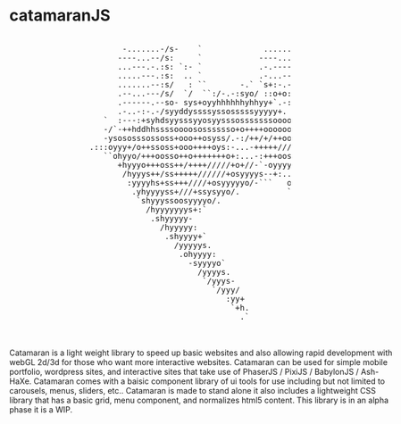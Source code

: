 catamaranJS
=============
<pre>

                        -.......-/s-    `             .........----+s:                               
                       ----...--/s:     `            ----....-.-../s:                               
                       ...---.-.:s: `:- `            .-.-----..--./s:                               
                       .....---.:s:  .. `            .-...-------./s:                               
                       .......--:s/   : ``       -.` `s+:-.-...---/s:                               
                       .--...---/s/  `/  ``:/-.-:syo/ ::o+o:....--/s:                               
                       .------.--so- sys+oyyhhhhhhyhhyy+`.-:-.-..-/s:                               
                       .-..-:-.-/syyddyssssyssosssssyyyyy+. .:-.--/s:                               
                    `  :---:+syhdsyysssyyosyysssosssssssoooo/..:-:/s:                               
                    -/`-++hddhhssssoooososssssso+o++++oooooooso-.:/s:                               
                    -ysososssossoss+ooo++osyss/.-:/++/+/++ooo++oooos:                               
                 .:::oyyy+/o++ssoss+ooo++++oys:-...-+++++///++oooosso-                              
                    ``ohyyo/+++oosso++o+++++++o+:...-:+++oossyyyyyyyyyo-                            
                       +hyyyo+++oss++/++++/////+o+//-`-oyyyyyyo::sdddyyys/.                         
                        /hyyys++/ss+++++//////+osyyyys--+:..s+    `/yyyyyyyo-                       
                         :yyyyhs+ss+++////+osyyyyyo/-```   oo`       ./yyyyyys/`                    
                          .yhyyyyss+///+ssysyyo/.          ``           ./syyyyy+.`                 
                           `shyyyssoosyyyyo/.                              ./syyyyo:`               
                             /hyyyyyyys+:`                                    `:syyys/`             
                              .shyyyyy-                                          `/shyy.            
                                /hyyyyy:                                            `:o.            
                                 .shyyyy+`                                                          
                                   /yyyyys.                                                         
                                    .ohyyyy:                                                        
                                      -syyyyo`                                                      
                                        /yyyys.                                                     
                                         `/yyys-                                                    
                                           `/yyy/                                                   
                                              :yy+                                                  
                                               `+h.                                                 
                                                 .`                                                                                                                                    
</pre>
<div style="float:left; width:700px; margin-top:20px;">
  <p>Catamaran is a light weight library to speed up basic websites and also allowing rapid development with webGL 2d/3d for those who want more interactive websites. Catamaran can be used for simple mobile portfolio, wordpress sites, and interactive sites that take use of PhaserJS / PixiJS / BabylonJS / Ash-HaXe.  Catamaran comes with a baisic component library of ui tools for use including but not limited to carousels, menus, sliders, etc.. Catamaran is made to stand alone it also includes a lightweight CSS library that has a basic grid, menu component, and normalizes html5 content.  This library is in an alpha phase it is a WIP.
   </p>
</div>
